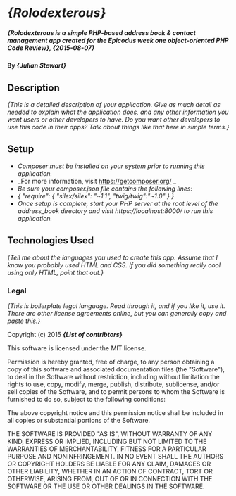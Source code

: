 # _{Rolodexterous}_

##### _{Rolodexterous is a simple PHP-based address book & contact management app created for the Epicodus week one object-oriented PHP Code Review}, {2015-08-07}_

#### By _**{Julian Stewart}**_

## Description

_{This is a detailed description of your application. Give as much detail as needed to explain what the application does, and any other information you want users or other developers to have. Do you want other developers to use this code in their apps? Talk about things like that here in simple terms.}_

## Setup

* _Composer must be installed on your system prior to running this application._
* _For more information, visit https://getcomposer.org/ _
* _Be sure your composer.json file contains the following lines:_
* _{
    "require": {
        "silex/silex": "~1.1",
        "twig/twig":"~1.0"
    }
}_
* _Once setup is complete, start your PHP server at the root level of the address_book directory and visit https://localhost:8000/ to run this application._

## Technologies Used

_{Tell me about the languages you used to create this app. Assume that I know you probably used HTML and CSS. If you did something really cool using only HTML, point that out.}_

### Legal

*{This is boilerplate legal language. Read through it, and if you like it, use it. There are other license agreements online, but you can generally copy and paste this.}*

Copyright (c) 2015 **_{List of contribtors}_**

This software is licensed under the MIT license.

Permission is hereby granted, free of charge, to any person obtaining a copy
of this software and associated documentation files (the "Software"), to deal
in the Software without restriction, including without limitation the rights
to use, copy, modify, merge, publish, distribute, sublicense, and/or sell
copies of the Software, and to permit persons to whom the Software is
furnished to do so, subject to the following conditions:

The above copyright notice and this permission notice shall be included in
all copies or substantial portions of the Software.

THE SOFTWARE IS PROVIDED "AS IS", WITHOUT WARRANTY OF ANY KIND, EXPRESS OR
IMPLIED, INCLUDING BUT NOT LIMITED TO THE WARRANTIES OF MERCHANTABILITY,
FITNESS FOR A PARTICULAR PURPOSE AND NONINFRINGEMENT. IN NO EVENT SHALL THE
AUTHORS OR COPYRIGHT HOLDERS BE LIABLE FOR ANY CLAIM, DAMAGES OR OTHER
LIABILITY, WHETHER IN AN ACTION OF CONTRACT, TORT OR OTHERWISE, ARISING FROM,
OUT OF OR IN CONNECTION WITH THE SOFTWARE OR THE USE OR OTHER DEALINGS IN
THE SOFTWARE.
